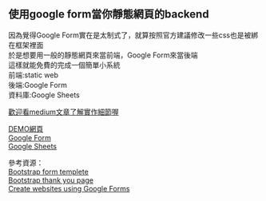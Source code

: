 ## 使用google form當你靜態網頁的backend

因為覺得Google Form實在是太制式了，就算按照官方建議修改一些css也是被綁在框架裡面  
於是想要用一般的靜態網頁來當前端，Google Form來當後端  
這樣就能免費的完成一個簡單小系統  
前端:static web  
後端:Google Form  
資料庫:Google Sheets  

[歡迎看medium文章了解實作細節喔](https://medium.com/@babydragon9703111/%E5%AB%8Cgoogle-form%E5%A4%AA%E9%86%9C-%E9%82%A3%E5%B0%B1%E6%8A%8A%E4%BB%96%E7%95%B6%E5%BE%8C%E5%8F%B0%E5%90%A7xd-2b8a42d8b2ba)

[DEMO網頁](https://dean9703111.github.io/customer_feedback_form/index.html)  
[Google Form](https://docs.google.com/forms/d/e/1FAIpQLSeijRuLDQE62gbapDYgd_3pbmg7GyWY1CWPVeaEK-TiLDKzPw/viewform)  
[Google Sheets](https://docs.google.com/spreadsheets/d/1aZyvHnajaVjdNBaUT1Md-Y9nYW8O_rdPnMmN5WFrdO4/edit#gid=306480188)  

參考資源：  
[Bootstrap form templete](https://colorlib.com/wp/template/contact-form-v17/)  
[Bootstrap thank you page](https://codepen.io/JacobLett/pen/vyegPV)  
[Create websites using Google Forms](https://hackernoon.com/create-websites-using-google-forms-49a19cc8beb8)  